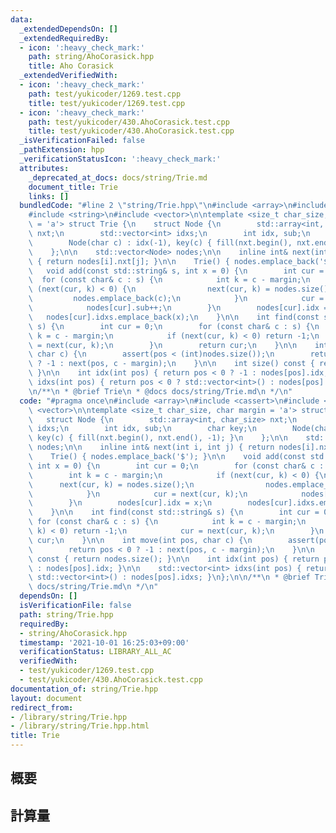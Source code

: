 ```yaml
---
data:
  _extendedDependsOn: []
  _extendedRequiredBy:
  - icon: ':heavy_check_mark:'
    path: string/AhoCorasick.hpp
    title: Aho Corasick
  _extendedVerifiedWith:
  - icon: ':heavy_check_mark:'
    path: test/yukicoder/1269.test.cpp
    title: test/yukicoder/1269.test.cpp
  - icon: ':heavy_check_mark:'
    path: test/yukicoder/430.AhoCorasick.test.cpp
    title: test/yukicoder/430.AhoCorasick.test.cpp
  _isVerificationFailed: false
  _pathExtension: hpp
  _verificationStatusIcon: ':heavy_check_mark:'
  attributes:
    _deprecated_at_docs: docs/string/Trie.md
    document_title: Trie
    links: []
  bundledCode: "#line 2 \"string/Trie.hpp\"\n#include <array>\n#include <cassert>\n\
    #include <string>\n#include <vector>\n\ntemplate <size_t char_size, char margin\
    \ = 'a'> struct Trie {\n    struct Node {\n        std::array<int, char_size>\
    \ nxt;\n        std::vector<int> idxs;\n        int idx, sub;\n        char key;\n\
    \        Node(char c) : idx(-1), key(c) { fill(nxt.begin(), nxt.end(), -1); }\n\
    \    };\n\n    std::vector<Node> nodes;\n\n    inline int& next(int i, int j)\
    \ { return nodes[i].nxt[j]; }\n\n    Trie() { nodes.emplace_back('$'); }\n\n \
    \   void add(const std::string& s, int x = 0) {\n        int cur = 0;\n      \
    \  for (const char& c : s) {\n            int k = c - margin;\n            if\
    \ (next(cur, k) < 0) {\n                next(cur, k) = nodes.size();\n       \
    \         nodes.emplace_back(c);\n            }\n            cur = next(cur, k);\n\
    \            nodes[cur].sub++;\n        }\n        nodes[cur].idx = x;\n     \
    \   nodes[cur].idxs.emplace_back(x);\n    }\n\n    int find(const std::string&\
    \ s) {\n        int cur = 0;\n        for (const char& c : s) {\n            int\
    \ k = c - margin;\n            if (next(cur, k) < 0) return -1;\n            cur\
    \ = next(cur, k);\n        }\n        return cur;\n    }\n\n    int move(int pos,\
    \ char c) {\n        assert(pos < (int)nodes.size());\n        return pos < 0\
    \ ? -1 : next(pos, c - margin);\n    }\n\n    int size() const { return nodes.size();\
    \ }\n\n    int idx(int pos) { return pos < 0 ? -1 : nodes[pos].idx; }\n\n    std::vector<int>\
    \ idxs(int pos) { return pos < 0 ? std::vector<int>() : nodes[pos].idxs; }\n};\n\
    \n/**\n * @brief Trie\n * @docs docs/string/Trie.md\n */\n"
  code: "#pragma once\n#include <array>\n#include <cassert>\n#include <string>\n#include\
    \ <vector>\n\ntemplate <size_t char_size, char margin = 'a'> struct Trie {\n \
    \   struct Node {\n        std::array<int, char_size> nxt;\n        std::vector<int>\
    \ idxs;\n        int idx, sub;\n        char key;\n        Node(char c) : idx(-1),\
    \ key(c) { fill(nxt.begin(), nxt.end(), -1); }\n    };\n\n    std::vector<Node>\
    \ nodes;\n\n    inline int& next(int i, int j) { return nodes[i].nxt[j]; }\n\n\
    \    Trie() { nodes.emplace_back('$'); }\n\n    void add(const std::string& s,\
    \ int x = 0) {\n        int cur = 0;\n        for (const char& c : s) {\n    \
    \        int k = c - margin;\n            if (next(cur, k) < 0) {\n          \
    \      next(cur, k) = nodes.size();\n                nodes.emplace_back(c);\n\
    \            }\n            cur = next(cur, k);\n            nodes[cur].sub++;\n\
    \        }\n        nodes[cur].idx = x;\n        nodes[cur].idxs.emplace_back(x);\n\
    \    }\n\n    int find(const std::string& s) {\n        int cur = 0;\n       \
    \ for (const char& c : s) {\n            int k = c - margin;\n            if (next(cur,\
    \ k) < 0) return -1;\n            cur = next(cur, k);\n        }\n        return\
    \ cur;\n    }\n\n    int move(int pos, char c) {\n        assert(pos < (int)nodes.size());\n\
    \        return pos < 0 ? -1 : next(pos, c - margin);\n    }\n\n    int size()\
    \ const { return nodes.size(); }\n\n    int idx(int pos) { return pos < 0 ? -1\
    \ : nodes[pos].idx; }\n\n    std::vector<int> idxs(int pos) { return pos < 0 ?\
    \ std::vector<int>() : nodes[pos].idxs; }\n};\n\n/**\n * @brief Trie\n * @docs\
    \ docs/string/Trie.md\n */\n"
  dependsOn: []
  isVerificationFile: false
  path: string/Trie.hpp
  requiredBy:
  - string/AhoCorasick.hpp
  timestamp: '2021-10-01 16:25:03+09:00'
  verificationStatus: LIBRARY_ALL_AC
  verifiedWith:
  - test/yukicoder/1269.test.cpp
  - test/yukicoder/430.AhoCorasick.test.cpp
documentation_of: string/Trie.hpp
layout: document
redirect_from:
- /library/string/Trie.hpp
- /library/string/Trie.hpp.html
title: Trie
---
```

## 概要

## 計算量